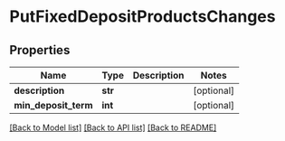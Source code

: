 # PutFixedDepositProductsChanges

## Properties
Name | Type | Description | Notes
------------ | ------------- | ------------- | -------------
**description** | **str** |  | [optional] 
**min_deposit_term** | **int** |  | [optional] 

[[Back to Model list]](../README.md#documentation-for-models) [[Back to API list]](../README.md#documentation-for-api-endpoints) [[Back to README]](../README.md)

